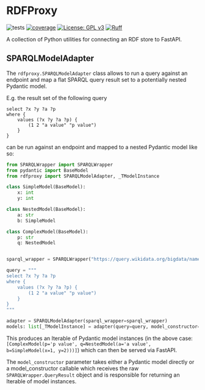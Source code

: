 # RDFProxy

![tests](https://github.com/acdh-oeaw/rdfproxy/actions/workflows/tests.yaml/badge.svg)
[![coverage](https://coveralls.io/repos/github/acdh-oeaw/rdfproxy/badge.svg?branch=main&kill_cache=1)](https://coveralls.io/github/acdh-oeaw/rdfproxy?branch=main&kill_cache=1)
[![License: GPL v3](https://img.shields.io/badge/License-GPLv3-blue.svg)](https://www.gnu.org/licenses/gpl-3.0)
[![Ruff](https://img.shields.io/endpoint?url=https://raw.githubusercontent.com/astral-sh/ruff/main/assets/badge/v2.json)](https://github.com/astral-sh/ruff)

A collection of Python utilities for connecting an RDF store to FastAPI.


## SPARQLModelAdapter

The `rdfproxy.SPARQLModelAdapter` class allows to run a query against an endpoint and map a flat SPARQL query result set to a potentially nested Pydantic model.

E.g. the result set of the following query
```sparql
select ?x ?y ?a ?p
where {
    values (?x ?y ?a ?p) {
        (1 2 "a value" "p value")
    }
}
```
can be run against an endpoint and mapped to a nested Pydantic model like so:

```python
from SPARQLWrapper import SPARQLWrapper
from pydantic import BaseModel
from rdfproxy import SPARQLModelAdapter, _TModelInstance

class SimpleModel(BaseModel):
    x: int
    y: int

class NestedModel(BaseModel):
    a: str
    b: SimpleModel

class ComplexModel(BaseModel):
    p: str
    q: NestedModel


sparql_wrapper = SPARQLWrapper("https://query.wikidata.org/bigdata/namespace/wdq/sparql")

query = """
select ?x ?y ?a ?p
where {
    values (?x ?y ?a ?p) {
        (1 2 "a value" "p value")
    }
}
"""

adapter = SPARQLModelAdapter(sparql_wrapper=sparql_wrapper)
models: list[_TModelInstance] = adapter(query=query, model_constructor=ComplexModel)
```

This produces an Iterable of Pydantic model instances (in the above case: `[ComplexModel(p='p value', q=NestedModel(a='a value', b=SimpleModel(x=1, y=2)))]`) which can then be served via FastAPI.

The `model_constructor` parameter takes either a Pydantic model directly or a model_constructor callable which receives the raw `SPARQLWrapper.QueryResult` object and is responsible for returning an Iterable of model instances.

